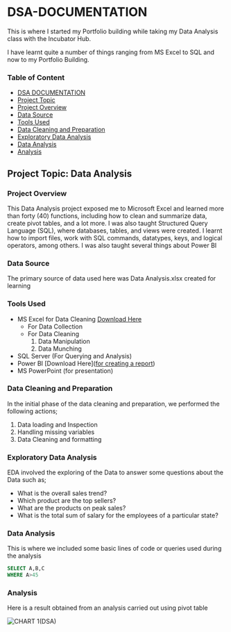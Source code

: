 # DSA-DOCUMENTATION
This is where I started my Portfolio building while taking my Data Analysis class with the Incubator Hub.

I have learnt quite a number of things ranging from MS Excel to SQL and now to my Portfolio Building.

### **Table of Content**
- [DSA DOCUMENTATION](#table-of-content)
- [Project Topic](#project-topic-data-analysis)
- [Project Overview](#project-overview)
- [Data Source](#data-source)
- [Tools Used](#tools-used)
- [Data Cleaning and Preparation](#data-cleaning-and-preparation)
- [Exploratory Data Analysis](#exploratory-data-analysis)
- [Data Analysis](#data-analysis)
- [Analysis](#analysis)

## **Project Topic: Data Analysis** 

### **Project Overview**

This Data Analysis project exposed me to Microsoft Excel and learned more than forty (40) functions, including how to clean and summarize data, create pivot tables, and a lot more. I was also taught Structured Query Language (SQL), where databases, tables, and views were created. I learnt how to import files, work with SQL commands, datatypes, keys, and logical operators, among others. I was also taught several things about Power BI

### **Data Source**

The primary source of data used here was Data Analysis.xlsx created for learning

### **Tools Used**

- MS Excel for Data Cleaning [Download Here](https://www.microsoft.com)
    - For Data Collection
    - For Data Cleaning
      1. Data Manipulation
      2. Data Munching
- SQL Server (For Querying and Analysis)
- Power BI [Download Here]([for creating a report](https://www.microsoft.com/en-us/download/details.aspx?id=58494))
- MS PowerPoint (for presentation)

### **Data Cleaning and Preparation**

In the initial phase of the data cleaning and preparation, we performed the following actions;
1. Data loading and Inspection
2. Handling missing variables
3. Data Cleaning and formatting

### **Exploratory Data Analysis**
EDA involved the exploring of the Data to answer some questions about the Data such as;
- What is the overall sales trend?
- Which product are the top sellers?
- What are the products on peak sales?
- What is the total sum of salary for the employees of a particular state?


### **Data Analysis**

This is where we included some basic lines of code or queries used during the analysis

```  SQL
SELECT A,B,C
WHERE A>45
```

### **Analysis**
Here is a result obtained from an analysis carried out using pivot table

![CHART 1(DSA)](https://github.com/user-attachments/assets/cba0717c-df35-4f0b-b95c-1c5371c98b08)












